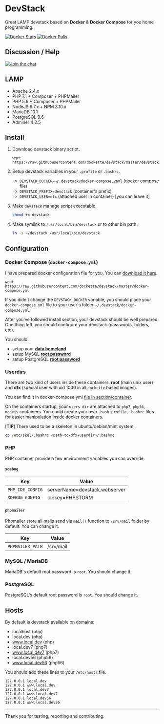 # DevStack

Great LAMP devstack based on **Docker** & **Docker Compose** for you home programming.

[![Docker Stars](https://img.shields.io/docker/stars/dockette/devstack.svg?style=flat)](https://hub.docker.com/r/dockette/devstack/)
[![Docker Pulls](https://img.shields.io/docker/pulls/dockette/devstack.svg?style=flat)](https://hub.docker.com/r/dockette/devstack/)

## Discussion / Help

[![Join the chat](https://img.shields.io/gitter/room/dockette/dockette.svg?style=flat-square)](https://gitter.im/dockette/dockette?utm_source=badge&utm_medium=badge&utm_campaign=pr-badge&utm_content=badge)

## LAMP

- Apache 2.4.x
- PHP 7.1 + Composer + PHPMailer
- PHP 5.6 + Composer + PHPMailer
- NodeJS 6.7.x + NPM 3.10.x
- MariaDB 10.1
- PostgreSQL 9.6
- Adminer 4.2.5

## Install

1. Download devstack binary script.

    ```
    wget https://raw.githubusercontent.com/dockette/devstack/master/devstack
    ```

2. Setup devstack variables in your `.profile` or `.bashrc`.
	
	- `DEVSTACK_DOCKER=~/.devstack/docker-compose.yaml` (docker compose file)
	- `DEVSTACK_PREFIX=devstack` (container's prefix)
	- `DEVSTACK_USER=dfx` (attached user in container) [you can leave it]

3. Make `devstack` manage script executable.

    ```sh
    chmod +x devstack
    ```

4. Make symlink to `/usr/local/bin/devstack` or to other bin path.

    ```sh
    ln -s ~/devstack /usr/local/bin/devstack
    ```

## Configuration

### Docker Compose (`docker-compose.yml`)

I have prepared docker configuration file for you. You can [download it here](https://github.com/dockette/devstack/blob/master/docker-compose.yml).

```
wget https://raw.githubusercontent.com/dockette/devstack/master/docker-compose.yml
```

If you didn't change the `DEVSTACK_DOCKER` variable, you should place your `docker-compose.yml` file to your user's folder `~/.devstack/docker-compose.yml`.

After you've followed install section, your devstack should be well prepared. One thing left, you should configure your devstack (passwords, folders, etc). 

You should: 
 - setup your [**data homeland**](https://github.com/dockette/devstack/blob/master/docker-compose.yml#L100-L102)
 - setup MySQL [**root password**](https://github.com/dockette/devstack/blob/master/docker-compose.yml#L71-L73)
 - setup PostgreSQL [**root password**](https://github.com/dockette/devstack/blob/master/docker-compose.yml#L93-L95)

### Userdirs

There are two kind of users inside these containers, **root** (main unix user) and **dfx** (special user with uid 1000 in all `dockette` based images).

You can find it in docker-compose.yml [file in section/container](https://github.com/dockette/devstack/blob/master/docker-compose.yml#L107-L113).

On the containers startup, your `users dir` are attached to `php7`, `php56`, `nodejs` containers. You could create your own `.bash_profile`, `.bashrc` files 
for easier manipulation inside docker containers.

[**TIP**] There used to be a skeleton in ubuntu/debian/mint system. 

```sh
cp /etc/skel/.bashrc <path-to-dfx-userdir>/.bashrc
```

### PHP

PHP container provide a few environment variables you can override: 

#### `xdebug`

| Key               | Value                          |
|-------------------|--------------------------------|
| `PHP_IDE_CONFIG`  | serverName=devstack.webserver  |
| `XDEBUG_CONFIG`   | idekey=PHPSTORM                |

#### `phpmailer`

Phpmailer store all mails send via `mail()` function to `/srv/mail` folder by default. You can change it.

| Key               | Value      |
|-------------------|------------|
| `PHPMAILER_PATH`  | /srv/mail  |

### MySQL / MariaDB

MariaDB's default root password is `root`. You should change it.

### PostgreSQL

PostgreSQL's default root password is `root`. You should change it.

## Hosts

By default is devstack available on domains:

- localhost (php)
- local.dev (php)
- www.local.dev (php)
- local.dev7 (php7)
- www.local.dev7 (php7)
- local.dev56 (php56)
- www.local.dev56 (php56)

You should add these lines to your `/etc/hosts` file.

```
127.0.0.1 local.dev
127.0.0.1 www.local.dev
127.0.0.1 local.dev7
127.0.0.1 www.local.dev7
127.0.0.1 local.dev56
127.0.0.1 www.local.dev56
```

-----

Thank you for testing, reporting and contributing.
